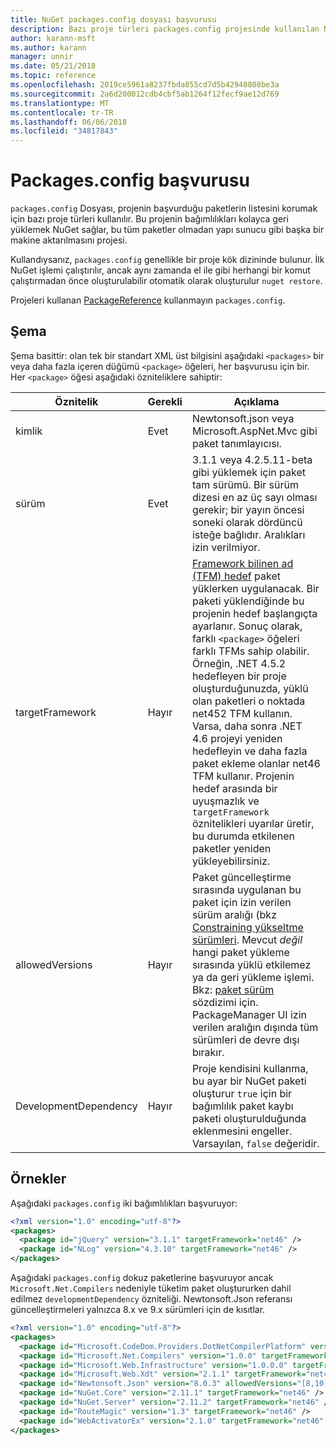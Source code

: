 ```yaml
---
title: NuGet packages.config dosyası başvurusu
description: Bazı proje türleri packages.config projesinde kullanılan NuGet paketleri listesini tutar.
author: karann-msft
ms.author: karann
manager: unnir
ms.date: 05/21/2018
ms.topic: reference
ms.openlocfilehash: 2019ce5961a8237fbda855cd7d5b42948808be3a
ms.sourcegitcommit: 2a6d200012cdb4cbf5ab1264f12fecf9ae12d769
ms.translationtype: MT
ms.contentlocale: tr-TR
ms.lasthandoff: 06/06/2018
ms.locfileid: "34817843"
---
```

# <a name="packagesconfig-reference"></a>Packages.config başvurusu

`packages.config` Dosyası, projenin başvurduğu paketlerin listesini korumak için bazı proje türleri kullanılır. Bu projenin bağımlılıkları kolayca geri yüklemek NuGet sağlar, bu tüm paketler olmadan yapı sunucu gibi başka bir makine aktarılmasını projesi.

Kullandıysanız, `packages.config` genellikle bir proje kök dizininde bulunur. İlk NuGet işlemi çalıştırılır, ancak aynı zamanda el ile gibi herhangi bir komut çalıştırmadan önce oluşturulabilir otomatik olarak oluşturulur `nuget restore`.

Projeleri kullanan [PackageReference](../consume-packages/Package-References-in-Project-Files.md) kullanmayın `packages.config`.

## <a name="schema"></a>Şema

Şema basittir: olan tek bir standart XML üst bilgisini aşağıdaki `<packages>` bir veya daha fazla içeren düğümü `<package>` öğeleri, her başvurusu için bir. Her `<package>` öğesi aşağıdaki özniteliklere sahiptir:

| Öznitelik | Gerekli | Açıklama |
| --- | --- | --- |
| kimlik | Evet | Newtonsoft.json veya Microsoft.AspNet.Mvc gibi paket tanımlayıcısı. | 
| sürüm | Evet | 3.1.1 veya 4.2.5.11-beta gibi yüklemek için paket tam sürümü. Bir sürüm dizesi en az üç sayı olması gerekir; bir yayın öncesi soneki olarak dördüncü isteğe bağlıdır. Aralıkları izin verilmiyor. | 
| targetFramework | Hayır | [Framework bilinen ad (TFM) hedef](target-frameworks.md) paket yüklerken uygulanacak. Bir paketi yüklendiğinde bu projenin hedef başlangıçta ayarlanır. Sonuç olarak, farklı `<package>` öğeleri farklı TFMs sahip olabilir. Örneğin, .NET 4.5.2 hedefleyen bir proje oluşturduğunuzda, yüklü olan paketleri o noktada net452 TFM kullanın. Varsa, daha sonra .NET 4.6 projeyi yeniden hedefleyin ve daha fazla paket ekleme olanlar net46 TFM kullanır. Projenin hedef arasında bir uyuşmazlık ve `targetFramework` öznitelikleri uyarılar üretir, bu durumda etkilenen paketler yeniden yükleyebilirsiniz. | 
| allowedVersions | Hayır | Paket güncelleştirme sırasında uygulanan bu paket için izin verilen sürüm aralığı (bkz [Constraining yükseltme sürümleri](../consume-packages/reinstalling-and-updating-packages.md#constraining-upgrade-versions). Mevcut *değil* hangi paket yükleme sırasında yüklü etkilemez ya da geri yükleme işlemi. Bkz: [paket sürüm](../reference/package-versioning.md#version-ranges-and-wildcards) sözdizimi için. PackageManager UI izin verilen aralığın dışında tüm sürümleri de devre dışı bırakır. | 
| DevelopmentDependency | Hayır | Proje kendisini kullanma, bu ayar bir NuGet paketi oluşturur `true` için bir bağımlılık paket kaybı paketi oluşturulduğunda eklenmesini engeller. Varsayılan, `false` değeridir. | 

## <a name="examples"></a>Örnekler

Aşağıdaki `packages.config` iki bağımlılıkları başvuruyor:

```xml
<?xml version="1.0" encoding="utf-8"?>
<packages>
  <package id="jQuery" version="3.1.1" targetFramework="net46" />
  <package id="NLog" version="4.3.10" targetFramework="net46" />
</packages>
```

Aşağıdaki `packages.config` dokuz paketlerine başvuruyor ancak `Microsoft.Net.Compilers` nedeniyle tüketim paket oluştururken dahil edilmez `developmentDependency` özniteliği. Newtonsoft.Json referansı güncelleştirmeleri yalnızca 8.x ve 9.x sürümleri için de kısıtlar.

```xml
<?xml version="1.0" encoding="utf-8"?>
<packages>
  <package id="Microsoft.CodeDom.Providers.DotNetCompilerPlatform" version="1.0.0" targetFramework="net46" />
  <package id="Microsoft.Net.Compilers" version="1.0.0" targetFramework="net46" developmentDependency="true" />
  <package id="Microsoft.Web.Infrastructure" version="1.0.0.0" targetFramework="net46" />
  <package id="Microsoft.Web.Xdt" version="2.1.1" targetFramework="net46" />
  <package id="Newtonsoft.Json" version="8.0.3" allowedVersions="[8,10)" targetFramework="net46" />
  <package id="NuGet.Core" version="2.11.1" targetFramework="net46" />
  <package id="NuGet.Server" version="2.11.2" targetFramework="net46" />
  <package id="RouteMagic" version="1.3" targetFramework="net46" />
  <package id="WebActivatorEx" version="2.1.0" targetFramework="net46" />
</packages>
```
